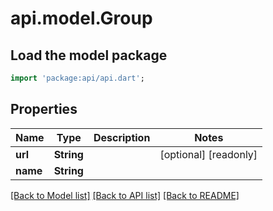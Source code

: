 # api.model.Group

## Load the model package
```dart
import 'package:api/api.dart';
```

## Properties
Name | Type | Description | Notes
------------ | ------------- | ------------- | -------------
**url** | **String** |  | [optional] [readonly] 
**name** | **String** |  | 

[[Back to Model list]](../README.md#documentation-for-models) [[Back to API list]](../README.md#documentation-for-api-endpoints) [[Back to README]](../README.md)


